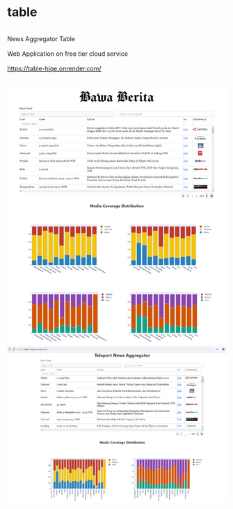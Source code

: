 # table
<br>News Aggregator Table</br>
<br>Web Application on free tier cloud service</br>
<br>https://table-hiqe.onrender.com/</br>
<br></br>
![alt text](https://raw.githubusercontent.com/muhammad5/table/main/assets/screenshot_2.PNG)
![alt text](https://raw.githubusercontent.com/muhammad5/table/main/assets/screenshot.PNG)
